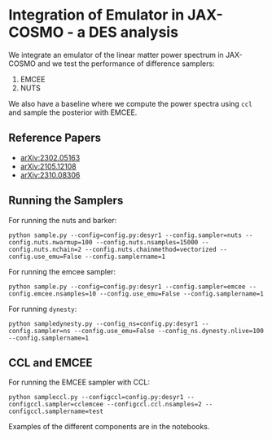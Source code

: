 # Integration of Emulator in JAX-COSMO - a DES analysis
We integrate an emulator of the linear matter power spectrum in JAX-COSMO and we test the performance of difference samplers:
1. EMCEE
2. NUTS

We also have a baseline where we compute the power spectra using `ccl` and sample the posterior with EMCEE.

## Reference Papers
- [arXiv:2302.05163](https://arxiv.org/abs/2302.05163)
- [arXiv:2105.12108](https://arxiv.org/abs/2105.12108)
- [arXiv:2310.08306](https://arxiv.org/abs/2310.08306)

## Running the Samplers

For running the nuts and barker:

```
python sample.py --config=config.py:desyr1 --config.sampler=nuts --config.nuts.nwarmup=100 --config.nuts.nsamples=15000 --config.nuts.nchain=2 --config.nuts.chainmethod=vectorized --config.use_emu=False --config.samplername=1
```

For running the emcee sampler:

```
python sample.py --config=config.py:desyr1 --config.sampler=emcee --config.emcee.nsamples=10 --config.use_emu=False --config.samplername=1
```

For running `dynesty`:

```
python sampledynesty.py --config_ns=config.py:desyr1 --config.sampler=ns --config.use_emu=False --config_ns.dynesty.nlive=100 --config.samplername=1
```

## CCL and EMCEE
For running the EMCEE sampler with CCL:

```
python sampleccl.py --configccl=config.py:desyr1 --configccl.sampler=cclemcee --configccl.ccl.nsamples=2 --configccl.samplername=test
```

Examples of the different components are in the notebooks.